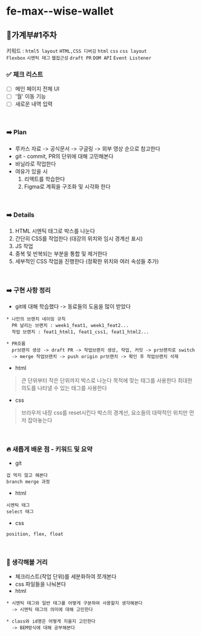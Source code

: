 # fe-max--wise-wallet

## **📝가계부#1주차**

키워드 : `html5 layout` `HTML,CSS 디버깅` `html` `css` `css layout`<br>
`Flexbox` `시멘틱 태그` `웹접근성` `draft PR` `DOM API` `Event Listener`
<br>

### **✅ 체크 리스트**
- [ ] 메인 페이지 전체 UI
- [ ] '월' 이동 기능
- [ ] 새로운 내역 입력
<br>

### **➡️ Plan**
* 루카스 자료 -> 공식문서 -> 구글링 -> 외부 영상 순으로 참고한다
* git - commit, PR의 단위에 대해 고민해본다
* 바닐라로 작업한다
* 여유가 있을 시
  1. 리액트를 학습한다
  2. Figma로 계획을 구조화 및 시각화 한다
<br>

### **➡️ Details**
1. HTML 시멘틱 태그로 박스를 나눈다
2. 간단히 CSS를 작업한다 (대강의 위치와 임시 경계선 표시)
3. JS 작업
4. 중복 및 반복되는 부분을 통합 및 제거한다
5. 세부적인 CSS 작업을 진행한다 (정확한 위치와 여러 속성들 추가)
<br>

### **➡️ 구현 사항 정리**
* git에 대해 학습했다 -> 동료들의 도움을 많이 받았다
```
* 나만의 브랜치 네이밍 규칙
  PR 날리는 브랜치 : week1_feat1, week1_feat2...
  작업 브랜치 : feat1_html1, feat1_css1, feat1_html2...

* PR흐름
  pr브랜치 생성 -> draft PR -> 작업브랜치 생성, 작업, 커밋 -> pr브랜치로 switch
  -> merge 작업브랜치 -> push origin pr브랜치 -> 확인 후 작업브랜치 삭제
```
* html
> 큰 단위부터 작은 단위까지 박스로 나눈다
> 목적에 맞는 태그를 사용한다
> 최대한 의도를 나타낼 수 있는 태그를 사용한다
* css
> 브라우저 내장 css를 reset시킨다
> 박스의 경계선, 요소들의 대략적인 위치만 먼저 잡아놓는다
<br>

### **🔥 새롭게 배운 점 - 키워드 및 요약**
* git
```
겁 먹지 않고 해본다
branch merge 과정
```
* html
```
시멘틱 태그
select 태그
```
* css
```
position, flex, float
```
<br>

### **🤔 생각해볼 거리**
* 체크리스트(작업 단위)를 세분화하여 쪼개본다
* css 파일들을 나눠본다
* html
```
* 시멘틱 태그와 일반 태그를 어떻게 구분하여 사용할지 생각해본다 
  -> 시멘틱 태그의 의미에 대해 고민한다

* class와 id명은 어떻게 지을지 고민한다
  -> BEM방식에 대해 공부해본다
```
<br>